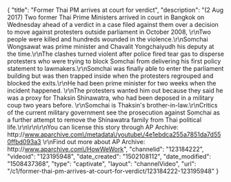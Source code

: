 {
    "title": "Former Thai PM arrives at court for verdict",
    "description": "(2 Aug 2017) Two former Thai Prime Ministers arrived in court in Bangkok on Wednesday ahead of a verdict in a case filed against them over a decision to move against protesters outside parliament in October 2008, \r\nTwo people were killed and hundreds wounded in the violence.\r\nSomchai Wongsawat was prime minister and Chavalit Yongchaiyudh his deputy at the time.\r\nThe clashes turned violent after police fired tear gas to disperse protesters who were trying to block Somchai from delivering his first policy statement to lawmakers.\r\nSomchai was finally able to enter the parliament building but was then trapped inside when the protesters regrouped and blocked the exits.\r\nHe had been prime minister for two weeks when the incident happened. \r\nThe protesters wanted him out because they said he was a proxy for Thaksin Shinawatra, who had been deposed in a military coup two years before. \r\nSomchai is Thaksin's brother-in-law.\r\nCritics of the current military government see the prosecution against Somchai as a further attempt to remove the Shinawatra family from Thai political life.\r\n\r\n\r\nYou can license this story through AP Archive: http:\/\/www.aparchive.com\/metadata\/youtube\/4e1ebdca255a7851da7d550ffbd093a3 \r\nFind out more about AP Archive: http:\/\/www.aparchive.com\/HowWeWork",
    "channelid": "123184222",
    "videoid": "123195948",
    "date_created": "1502108112",
    "date_modified": "1508437368",
    "type": "captivate",
    "layout": "channelVideo",
    "url": "\/c1\/former-thai-pm-arrives-at-court-for-verdict\/123184222-123195948"
}